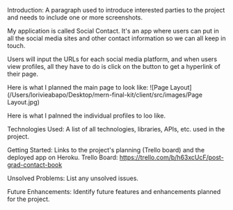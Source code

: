 Introduction: A paragraph used to introduce interested parties to the project and needs to include one or more screenshots.

My application is called Social Contact. It's an app where users can put in all the social media sites and other contact information so we can all keep in touch.

Users will input the URLs for each social media platform, and when users view profiles, all they have to do is click on the button to get a hyperlink of their page. 

Here is what I planned the main page to look like: 
![Page Layout](/Users/lorivieabapo/Desktop/mern-final-kit/client/src/images/Page Layout.jpg)

Here is what I palnned the individual profiles to loo like. 







Technologies Used: A list of all technologies, libraries, APIs, etc. used in the project.







Getting Started: Links to the project's planning (Trello board) and the deployed app on Heroku.
Trello Board: https://trello.com/b/h63xcUcF/post-grad-contact-book




Unsolved Problems: List any unsolved issues.





Future Enhancements: Identify future features and enhancements planned for the project.
